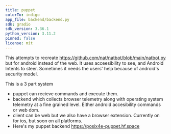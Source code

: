 ```yaml
---
title: puppet 
colorTo: indigo
app_file: backend/backend.py
sdk: gradio
sdk_version: 3.36.1
python_version: 3.11.2
pinned: false
license: mit
---
```

This attempts to recreate https://github.com/nat/natbot/blob/main/natbot.py but for android instead of the web. It uses acceesibility to see, and Android Intents to steer. Sometimes it needs the users' help because of android's security model. 


This is a 3 part system
- puppet can recieve commands and execute them. 
- backend which collects browser telemetry along with operating system telemetry at a fine grained level. Either android accesibility commands or web dom.
- client can be web but we also have a browser extension. Currently on for ios, but soon on all platforms.
- Here's my puppet backend https://posix4e-puppet.hf.space
